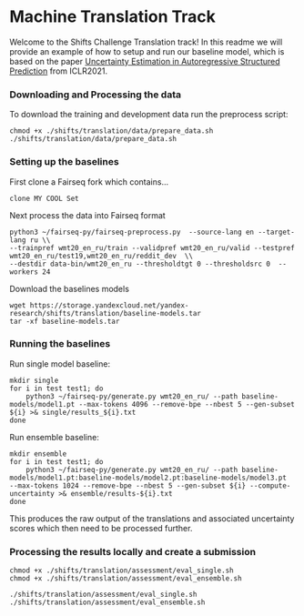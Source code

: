 # Machine Translation Track 

Welcome to the Shifts Challenge Translation track! In this readme we will provide an example of how to setup and run our baseline model, which is based on the paper [Uncertainty Estimation in Autoregressive Structured Prediction](https://openreview.net/pdf?id=jN5y-zb5Q7m) from ICLR2021. 

### Downloading and Processing the data
To download the training and development data run the preprocess script:

```
chmod +x ./shifts/translation/data/prepare_data.sh 
./shifts/translation/data/prepare_data.sh 
```


### Setting up the baselines

First clone a Fairseq fork which contains...

```
clone MY COOL Set
```

Next process the data into Fairseq format

```
python3 ~/fairseq-py/fairseq-preprocess.py  --source-lang en --target-lang ru \\
--trainpref wmt20_en_ru/train --validpref wmt20_en_ru/valid --testpref wmt20_en_ru/test19,wmt20_en_ru/reddit_dev  \\
--destdir data-bin/wmt20_en_ru --thresholdtgt 0 --thresholdsrc 0  --workers 24
```

Download the baselines models

```
wget https://storage.yandexcloud.net/yandex-research/shifts/translation/baseline-models.tar
tar -xf baseline-models.tar
```

### Running the baselines

Run single model baseline:
```
mkdir single 
for i in test test1; do 
    python3 ~/fairseq-py/generate.py wmt20_en_ru/ --path baseline-models/model1.pt --max-tokens 4096 --remove-bpe --nbest 5 --gen-subset ${i} >& single/results_${i}.txt
done
```

Run ensemble baseline:
```
mkdir ensemble
for i in test test1; do 
    python3 ~/fairseq-py/generate.py wmt20_en_ru/ --path baseline-models/model1.pt:baseline-models/model2.pt:baseline-models/model3.pt  --max-tokens 1024 --remove-bpe --nbest 5 --gen-subset ${i} --compute-uncertainty >& ensemble/results-${i}.txt
done
```

This produces the raw output of the translations and associated uncertainty scores which then need to be processed further.


### Processing the results locally and create a submission

```
chmod +x ./shifts/translation/assessment/eval_single.sh
chmod +x ./shifts/translation/assessment/eval_ensemble.sh

./shifts/translation/assessment/eval_single.sh
./shifts/translation/assessment/eval_ensemble.sh
```
